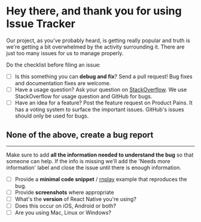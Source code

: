 # Hey there, and thank you for using Issue Tracker

Our project, as you've probably heard, is getting really popular and truth is we're getting a bit overwhelmed by the activity surrounding it. There are just too many issues for us to manage properly.

Do the checklist before filing an issue:

- [ ] Is this something you can **debug and fix**? Send a pull request! Bug fixes and documentation fixes are welcome.
- [ ] Have a usage question? Ask your question on [StackOverflow](http://stackoverflow.com). We use StackOverflow for usage question and GitHub for bugs.
- [ ] Have an idea for a feature? Post the feature request on Product Pains. It has a voting system to surface the important issues. GitHub's issues should only be used for bugs.

## None of the above, create a bug report

---

Make sure to add **all the information needed to understand the bug** so that someone can help. If the info is missing we'll add the 'Needs more information' label and close the issue until there is enough information.

- [ ] Provide a **minimal code snippet** / [rnplay](https://rnplay.org/) example that reproduces the bug.
- [ ] Provide **screenshots** where appropriate
- [ ] What's the **version** of React Native you're using?
- [ ] Does this occur on iOS, Android or both?
- [ ] Are you using Mac, Linux or Windows?
